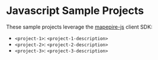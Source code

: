 # Javascript Sample Projects

These sample projects leverage the [mapepire-js](https://github.com/Mapepire-IBMi/mapepire-js) client SDK:

* `<project-1>`: `<project-1-description>`
* `<project-2>`: `<project-2-description>`
* `<project-3>`: `<project-3-description>`